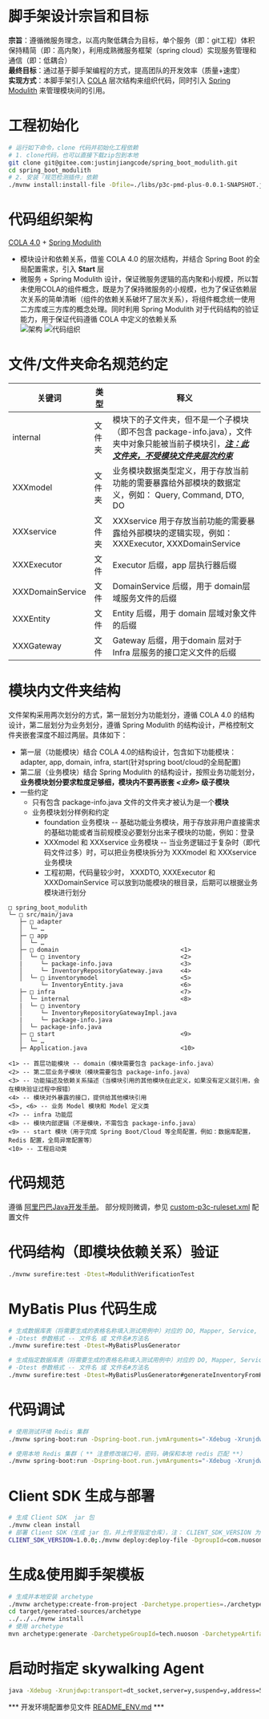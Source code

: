 # 脚手架设计宗旨和目标
**宗旨**：遵循微服务理念，以高内聚低耦合为目标，单个服务（即：git工程）体积保持精简（即：高内聚），利用成熟微服务框架（spring cloud）实现服务管理和通信（即：低耦合）    
**最终目标**：通过基于脚手架编程的方式，提高团队的开发效率（质量+速度）  
**实现方式**：本脚手架引入 [COLA](https://github.com/alibaba/COLA) 层次结构来组织代码，同时引入 [Spring Modulith](https://spring.io/projects/spring-modulith/) 来管理模块间的引用。  

# 工程初始化
```bash
# 运行如下命令，clone 代码并初始化工程依赖
# 1. clone代码，也可以直接下载zip包到本地
git clone git@gitee.com:justinjiangcode/spring_boot_modulith.git
cd spring_boot_modulith
# 2. 安装『规范检测插件』依赖
./mvnw install:install-file -Dfile=./libs/p3c-pmd-plus-0.0.1-SNAPSHOT.jar -DgroupId=com.nuoson -DartifactId=p3c-pmd-plus -Dversion=0.0.1-SNAPSHOT -Dpackaging=jar
```

# 代码组织架构
 [COLA 4.0](https://github.com/alibaba/COLA) + [Spring Modulith](https://spring.io/projects/spring-modulith/)  
* 模块设计和依赖关系，借鉴 COLA 4.0 的层次结构，并结合 Spring Boot 的全局配置需求，引入 **Start** 层  
* 微服务 + Spring Modulith 设计，保证微服务逻辑的高内聚和小规模，所以暂未使用COLA的组件概念，既是为了保持微服务的小规模，也为了保证依赖层次关系的简单清晰（组件的依赖关系破坏了层次关系），将组件概念统一使用二方库或三方库的概念处理。同时利用 Spring Modulith 对于代码结构的验证能力，用于保证代码遵循 COLA 中定义的依赖关系      
![架构](./docs/cola-4.0-modulith-arch.jpg)
![代码组织](./docs/cola-4.0-modulith-code-org.jpg)

# 文件/文件夹命名规范约定
| 关键词           | 类型   | 释义                                                                                                                                                |
|------------------|--------|-----------------------------------------------------------------------------------------------------------------------------------------------------|
| internal         | 文件夹 | 模块下的子文件夹，但不是一个子模块（即不包含 package-info.java），文件夹中对象只能被当前子模块引，**<u>_注：此文件夹，不受模块文件夹层次约束_</u>** |
| XXXmodel         | 文件夹 | 业务模块数据类型定义，用于存放当前功能的需要暴露给外部模块的数据定义，例如： Query, Command, DTO, DO                                                |
| XXXservice       | 文件夹 | XXXservice 用于存放当前功能的需要暴露给外部模块的逻辑实现，例如： XXXExecutor, XXXDomainService                                                     |
| XXXExecutor      | 文件   | Executor 后缀，app 层执行器后缀                                                                                                                     |
| XXXDomainService | 文件   | DomainService 后缀，用于 domain层域服务文件的后缀                                                                                                   |
| XXXEntity        | 文件   | Entity 后缀，用于 domain 层域对象文件的后缀                                                                                                         |
| XXXGateway       | 文件   | Gateway 后缀，用于domain 层对于 Infra 层服务的接口定义文件的后缀                                                                                    |




# 模块内文件夹结构
文件架构采用两次划分的方式，第一层划分为功能划分，遵循 COLA 4.0 的结构设计，第二层划分为业务划分，遵循 Spring Modulith 的结构设计，严格控制文件夹嵌套深度不超过两层。具体如下：  
* 第一层（功能模块）结合 COLA 4.0的结构设计，包含如下功能模块：adapter, app, domain, infra, start(针对spring boot/cloud的全局配置)
* 第二层（业务模块）结合 Spring Modulith 的结构设计，按照业务功能划分，**业务模块划分要求粒度足够细，模块内不要再嵌套 *<业务>* 级子模块**  
* 一些约定  
   * 只有包含 package-info.java 文件的文件夹才被认为是一个**模块**
   * 业务模块划分样例和约定
      * foundation 业务模块 -- 基础功能业务模块，用于存放非用户直接需求的基础功能或者当前规模没必要划分出来子模块的功能，例如：登录  
      * XXXmodel 和 XXXservice 业务模块 -- 当业务逻辑过于复杂时（即代码文件过多）时，可以把业务模块拆分为 XXXmodel 和 XXXservice 业务模块
      * 工程初期，代码量较少时， XXXDTO, XXXExecutor 和 XXXDomainService 可以放到功能模块的根目录，后期可以根据业务模块进行划分  

``` text
□ spring_boot_modulith
└─ □ src/main/java
   ├─ □ adapter         
   │  └─ …
   ├─ □ app  
   │  └─ …       
   ├─ □ domain                                  <1>
   │  └─ □ inventory                            <2>
   |     └─ package-info.java                   <3>
   │     └─ InventoryRepositoryGateway.java     <4>   
   │  └─ □ inventorymodel                       <5>
         └─ InventoryEntity.java                <6>
   ├─ □ infra                                   <7> 
   │  └─ internal                               <8> 
   |  └─ □ inventory                              
   │     └─ InventoryRepositoryGatewayImpl.java 
   |     └─ package-info.java 
   │  └─ package-info.java                        
   ├─ □ start                                   <9>
   │  └─ …       
   ├─ Application.java                          <10>  
   
<1> -- 首层功能模块 -- domain（模块需要包含 package-info.java）
<2> -- 第二层业务子模块（模块需要包含 package-info.java）
<3> -- 功能描述及依赖关系描述（当模块引用的其他模块在此定义，如果没有定义就引用，会在模块验证过程中报错） 
<4> -- 模块对外暴露的接口，提供给其他模块引用
<5>, <6> -- 业务 Model 模块和 Model 定义类  
<7> -- infra 功能层
<8> -- 模块内部逻辑（不是模块，不需包含 package-info.java）  
<9> -- start 模块（用于完成 Spring Boot/Cloud 等全局配置，例如：数据库配置，Redis 配置，全局异常配置等）  
<10> -- 工程启动类   

```

# 代码规范
遵循 [阿里巴巴Java开发手册](./docs/Java开发手册(黄山版).pdf)。 部分规则微调，参见 [custom-p3c-ruleset.xml](./custom-p3c-ruleset.xml) 配置文件


# 代码结构（即模块依赖关系）验证
```bash
./mvnw surefire:test -Dtest=ModulithVerificationTest  
```

# MyBatis Plus 代码生成
```bash
# 生成数据库表（将需要生成的表格名称填入测试用例中）对应的 DO, Mapper, Service, Controller 等代码
# -Dtest 参数格式 -- 文件名 或 文件名#方法名
./mvnw surefire:test -Dtest=MyBatisPlusGenerator

# 生成指定数据库表（将需要生成的表格名称填入测试用例中）对应的 DO, Mapper, Service, Controller 等代码
# -Dtest 参数格式 -- 文件名 或 文件名#方法名
./mvnw surefire:test -Dtest=MyBatisPlusGenerator#generateInventoryFromH2

```

# 代码调试
```bash
# 使用测试环境 Redis 集群
./mvnw spring-boot:run -Dspring-boot.run.jvmArguments="-Xdebug -Xrunjdwp:transport=dt_socket,server=y,suspend=y,address=5005" -Dspring-boot.run.arguments="--spring.profiles.active=dev"

# 使用本地 Redis 集群（ ** 注意修改端口号，密码，确保和本地 redis 匹配 **）
./mvnw spring-boot:run -Dspring-boot.run.jvmArguments="-Xdebug -Xrunjdwp:transport=dt_socket,server=y,suspend=y,address=5005"  -Dspring-boot.run.arguments="--spring.profiles.active=dev --spring.data.redis.cluster.nodes=localhost:7000 --spring.data.redis.password=1q2w3e"
```
# Client SDK 生成与部署
```bash
# 生成 Client SDK  jar 包
./mvnw clean install
# 部署 Client SDK（生成 jar 包，并上传至指定仓库），注： CLIENT_SDK_VERSION 为版本号
CLIENT_SDK_VERSION=1.0.0;./mvnw deploy:deploy-file -DgroupId=com.nuoson.modulith -DartifactId=modulith-client -Dpackaging=jar -DrepositoryId=<依赖库Id> -Durl=<依赖库Url> -DgeneratePom=false -Dversion=${CLIENT_SDK_VERSION}-SNAPSHOT -Dfile=target/client/modulith-${CLIENT_SDK_VERSION}-client.jar
```
# 生成&使用脚手架模板
```bash
# 生成并本地安装 archetype
./mvnw archetype:create-from-project -Darchetype.properties=./archetype.properties
cd target/generated-sources/archetype 
../../../mvnw install
# 使用 archetype
mvn archetype:generate -DarchetypeGroupId=tech.nuoson -DarchetypeArtifactId=archetype_demo -DgroupId=com.nuoson.app -DartifactId=new-app -DinteractiveMode=false

```
# 启动时指定 skywalking Agent
```bash
java -Xdebug -Xrunjdwp:transport=dt_socket,server=y,suspend=y,address=5005 -javaagent:<skywalking-agent.jar 地址> -Dskywalking.collector.backend_service=127.0.0.1:11800 -jar target/modulith-1.0.0.jar --spring.profiles.active=dev --server.port=8686
```
*** 开发环境配置参见文件 [README_ENV.md](./README_ENV.md) ***
